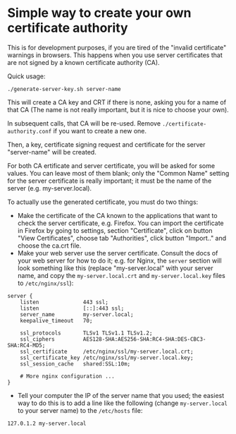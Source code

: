 # Simple way to create your own certificate authority

This is for development purposes, if you are tired of the "invalid certificate"
warnings in browsers. This happens when you use server certificates that are not
signed by a known certificate authority (CA).

Quick usage:

```
./generate-server-key.sh server-name
```

This will create a CA key and CRT if there is none, asking you for a name of
that CA (The name is not really important, but it is nice to choose your own).

In subsequent calls, that CA will be re-used. Remove
`./certificate-authority.conf` if you want to create a new one.

Then, a key, certificate signing request and certificate for the server
"server-name" will be created.

For both CA ertificate and server certificate, you will be asked for some values.
You can leave most of them blank; only the "Common Name" setting for the server
certificate is really important; it must be the name of the server (e.g. my-server.local).

To actually use the generated certificate, you must do two things:
* Make the certificate of the CA known to the applications that want to check
  the server certificate, e.g. Firefox. You can import the certificate in
  Firefox by going to settings, section "Certificate", click on button "View
  Certificates", choose tab "Authorities", click button "Import.." and choose
  the ca.crt file.
* Make your web server use the server certificate. Consult the docs of your web
  server for how to do it; e.g. for Nginx, the `server` section will look something
  like this (replace "my-server.local" with your server name, and copy the 
  `my-server.local.crt` and `my-server.local.key` files to `/etc/nginx/ssl`):
```
server {
    listen              443 ssl;
    listen              [::]:443 ssl;
    server_name         my-server.local;
    keepalive_timeout   70;

    ssl_protocols       TLSv1 TLSv1.1 TLSv1.2;
    ssl_ciphers         AES128-SHA:AES256-SHA:RC4-SHA:DES-CBC3-SHA:RC4-MD5;
    ssl_certificate     /etc/nginx/ssl/my-server.local.crt;
    ssl_certificate_key /etc/nginx/ssl/my-server.local.key;
    ssl_session_cache   shared:SSL:10m;
    
    # More nginx configuration ...
}
```
* Tell your computer the IP of the server name that you used; the easiest way to
  do this is to add a line like the following (change `my-server.local` to your
  server name) to the `/etc/hosts` file:
```
127.0.1.2 my-server.local
```

